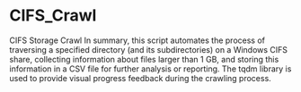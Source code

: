 # CIFS_Crawl
CIFS Storage Crawl
In summary, this script automates the process of traversing a specified directory (and its subdirectories) on a Windows CIFS share, collecting information about files larger than 1 GB, and storing this information in a CSV file for further analysis or reporting. The tqdm library is used to provide visual progress feedback during the crawling process.
